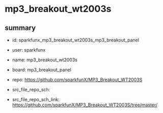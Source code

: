 # mp3_breakout_wt2003s
 
## summary 
* id: sparkfunx_mp3_breakout_wt2003s_mp3_breakout_panel
* user: sparkfunx
* name: mp3_breakout_wt2003s
* board: mp3_breakout_panel
* repo: https://github.com/sparkfunX/MP3_Breakout_WT2003S



* src_file_repo_sch: 
* src_file_repo_sch_link: https://github.com/sparkfunX/MP3_Breakout_WT2003S/tree/master/




